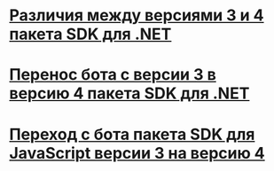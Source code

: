 # [Различия между версиями 3 и 4 пакета SDK для .NET](migration-about.md)
# [Перенос бота с версии 3 в версию 4 пакета SDK для .NET](conversion-framework.md)
# [Переход с бота пакета SDK для JavaScript версии 3 на версию 4](conversion-javascript.md)
